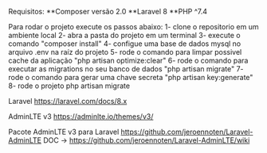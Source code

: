 Requisitos:
**Composer versão 2.0
**Laravel 8
**PHP ^7.4

Para rodar o projeto execute os passos abaixo:
1- clone o repositorio em um ambiente local
2- abra a pasta do projeto em um terminal
3- execute o comando "composer install"
4- configue uma base de dados mysql no arquivo .env na raíz do projeto
5- rode o comando para limpar possivel cache da aplicação "php artisan optimize:clear"
6- rode o comando para executar as migrations no seu banco de dados "php artisan migrate"
7- rode o comando para gerar uma chave secreta "php artisan key:generate"
8- rode o projeto php artisan migrate


Laravel https://laravel.com/docs/8.x

AdminLTE v3 
https://adminlte.io/themes/v3/

Pacote AdminLTE v3 para Laravel 
https://github.com/jeroennoten/Laravel-AdminLTE 
DOC -> https://github.com/jeroennoten/Laravel-AdminLTE/wiki

